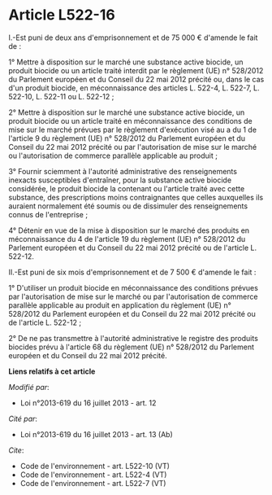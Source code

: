 # Article L522-16

I.-Est puni de deux ans d'emprisonnement et de 75 000 € d'amende le fait de : 

1° Mettre à disposition sur le marché une substance active biocide, un produit biocide ou un article traité interdit par le
règlement (UE) n° 528/2012 du Parlement européen et du Conseil du 22 mai 2012 précité ou, dans le cas d'un produit biocide,
en méconnaissance des articles L. 522-4, 
L. 522-7, L. 522-10, L. 522-11 ou L. 522-12 ; 

2° Mettre à disposition sur le marché une substance active biocide, un produit biocide ou un article traité en méconnaissance
des conditions de mise sur le marché prévues par le règlement d'exécution visé au a du 1 de l'article 9 du règlement (UE) n°
528/2012 du Parlement européen et du Conseil du 22 mai 2012 précité ou par l'autorisation de mise sur le marché ou
l'autorisation de commerce parallèle applicable au produit ; 

3° Fournir sciemment à l'autorité administrative des renseignements inexacts susceptibles d'entraîner, pour la substance
active biocide considérée, le produit biocide la contenant ou l'article traité avec cette substance, des prescriptions moins
contraignantes que celles auxquelles ils auraient normalement été soumis ou de dissimuler des renseignements connus de
l'entreprise ; 

4° Détenir en vue de la mise à disposition sur le marché des produits en méconnaissance du 4 de l'article 19 du règlement
(UE) n° 528/2012 du Parlement européen et du Conseil du 22 mai 2012 précité ou de l'article L. 522-12. 

II.-Est puni de six mois d'emprisonnement et de 7 500 € d'amende le fait : 

1° D'utiliser un produit biocide en méconnaissance des conditions prévues par l'autorisation de mise sur le marché ou par
l'autorisation de commerce parallèle applicable au produit en application du règlement (UE) n° 528/2012 du Parlement européen
et du Conseil du 22 mai 2012 précité ou de l'article L. 522-12 ; 

2° De ne pas transmettre à l'autorité administrative le registre des produits biocides prévu à l'article 68 du règlement (UE)
n° 528/2012 du Parlement européen et du Conseil du 22 mai 2012 précité.

**Liens relatifs à cet article**

_Modifié par_:

  - Loi n°2013-619 du 16 juillet 2013 - art. 12

_Cité par_:

  - Loi n°2013-619 du 16 juillet 2013 - art. 13 (Ab)

_Cite_:

  - Code de l'environnement - art. L522-10 (VT)
  - Code de l'environnement - art. L522-4 (VT)
  - Code de l'environnement - art. L522-7 (VT)
